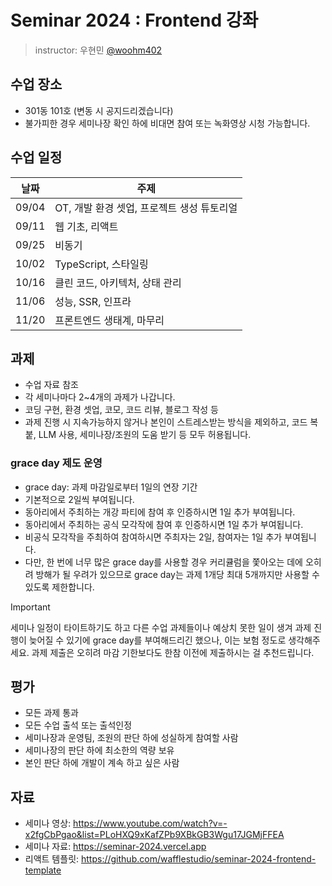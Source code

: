 # Seminar 2024 : Frontend 강좌

> instructor: 우현민 [@woohm402](https://github.com/woohm402)

## 수업 장소

- 301동 101호 (변동 시 공지드리겠습니다)
- 불가피한 경우 세미나장 확인 하에 비대면 참여 또는 녹화영상 시청 가능합니다.

## 수업 일정

| 날짜 | 주제 |
| --- | --- |
| 09/04 | OT, 개발 환경 셋업, 프로젝트 생성 튜토리얼 |
| 09/11 | 웹 기초, 리액트 |
| 09/25 | 비동기 |
| 10/02 | TypeScript, 스타일링 |
| 10/16 | 클린 코드, 아키텍처, 상태 관리 |
| 11/06 | 성능, SSR, 인프라 |
| 11/20 | 프론트엔드 생태계, 마무리 |

## 과제

- 수업 자료 참조
- 각 세미나마다 2~4개의 과제가 나갑니다.
- 코딩 구현, 환경 셋업, 코모, 코드 리뷰, 블로그 작성 등
- 과제 진행 시 지속가능하지 않거나 본인이 스트레스받는 방식을 제외하고, 코드 복붙, LLM 사용, 세미나장/조원의 도움 받기 등 모두 허용됩니다.

### grace day 제도 운영

- grace day: 과제 마감일로부터 1일의 연장 기간
- 기본적으로 2일씩 부여됩니다.
- 동아리에서 주최하는 개강 파티에 참여 후 인증하시면 1일 추가 부여됩니다.
- 동아리에서 주최하는 공식 모각작에 참여 후 인증하시면 1일 추가 부여됩니다.
- 비공식 모각작을 주최하여 참여하시면 주최자는 2일, 참여자는 1일 추가 부여됩니다.
- 다만, 한 번에 너무 많은 grace day를 사용할 경우 커리큘럼을 쫓아오는 데에 오히려 방해가 될 우려가 있으므로 grace day는 과제 1개당 최대 5개까지만 사용할 수 있도록 제한합니다.

> [!IMPORTANT]
> 세미나 일정이 타이트하기도 하고 다른 수업 과제들이나 예상치 못한 일이 생겨 과제 진행이 늦어질 수 있기에 grace day를 부여해드리긴 했으나, 이는 보험 정도로 생각해주세요.
> 과제 제출은 오히려 마감 기한보다도 한참 이전에 제출하시는 걸 추천드립니다.

## 평가

- 모든 과제 통과
- 모든 수업 출석 또는 출석인정
- 세미나장과 운영팀, 조원의 판단 하에 성실하게 참여할 사람
- 세미나장의 판단 하에 최소한의 역량 보유
- 본인 판단 하에 개발이 계속 하고 싶은 사람

## 자료

- 세미나 영상: https://www.youtube.com/watch?v=-x2fgCbPgao&list=PLoHXQ9xKafZPb9XBkGB3Wgu17JGMjFFEA
- 세미나 자료: https://seminar-2024.vercel.app
- 리액트 템플릿: https://github.com/wafflestudio/seminar-2024-frontend-template
